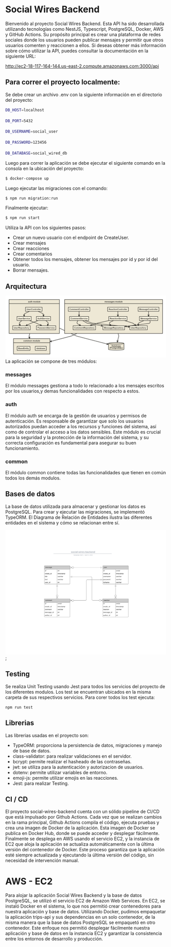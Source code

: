 
# Social Wires Backend
 Bienvenido al proyecto Social Wires Backend. Esta API ha sido desarrollada utilizando tecnologías como NestJS, Typescript, PostgreSQL, Docker, AWS y GitHub Actions. Su propósito principal es crear una plataforma de redes sociales donde los usuarios pueden publicar mensajes y permitir que otros usuarios comenten y reaccionen a ellos. Si deseas obtener más información sobre cómo utilizar la API, puedes consultar la documentación en la siguiente URL:

http://ec2-18-117-164-144.us-east-2.compute.amazonaws.com:3000/api

## Para correr el proyecto localmente:

Se debe crear un archivo .env con la siguiente información en el directorio del proyecto:
```bash
DB_HOST=localhost

DB_PORT=5432

DB_USERNAME=social_user

DB_PASSWORD=123456

DB_DATABASE=social_wired_db
```

Luego para correr la aplicación se debe ejecutar el siguiente comando en la consola en la ubicación del proyecto:

```bash
$ docker-compose up
```

Luego ejecutar las migraciones con el comando:

```bash
$ npm run migration:run
```

Finalmente ejecutar:

```bash
$ npm run start
```

Utiliza la API con los siguientes pasos:

- Crear un nuevo usuario con el endpoint de CreateUser.
- Crear mensajes
- Crear reacciones
- Crear comentarios
- Obtener todos los mensajes, obtener los mensajes por id y por id del usuario.
- Borrar mensajes.


## Arquitectura
![social-wires-architecture](./docs/social-wires-architecture.png)
La aplicación se compone de tres módulos:

### messages
El módulo messages gestiona a todo lo relacionado a los mensajes escritos por los usuarios,y demas funcionalidades con respecto a estos.

### auth
El módulo auth se encarga de la gestión de usuarios y permisos de autenticación. Es responsable de garantizar que solo los usuarios autorizados puedan acceder a los recursos y funciones del sistema, así como de controlar el acceso a los datos sensibles. Este módulo es crucial para la seguridad y la protección de la información del sistema, y su correcta configuración es fundamental para asegurar su buen funcionamiento.

### common
El módulo common contiene todas las funcionalidades que tienen en común todos los demás modulos.

## Bases de datos
La base de datos utilizada para almacenar y gestionar los datos es PostgreSQL. Para crear y ejecutar las migraciones, se implementó TypeORM. El Diagrama de Relación de Entidades ilustra las diferentes entidades en el sistema y cómo se relacionan entre sí.

![modeloEntidadRelacion](./docs/diagrama-entidad-relacion.png);

## Testing

Se realiza Unit Testing usando Jest para todos los servicios del proyecto de los diferentes modulos. Los test se encuentran ubicados en la misma carpeta de sus respectivos servicios. Para corer todos los test ejecuta:

```
npm run test
```

## Librerias
Las librerias usadas en el proyecto son:
- TypeORM: proporciona la persistencia de datos, migraciones y manejo de base de datos.
- class-validator: para realizar validaciones en el servidor.
- bcrypt: permite realizar el hasheado de las contraseñas.
- jwt: se utiliza para la autenticación y autorizacion de usuarios.
- dotenv: permite utilizar variables de entorno.
- emoji-js: permite utilizar emojis en las reacciones.
- Jest: para realizar Testing.

## CI / CD

El proyecto social-wires-backend cuenta con un sólido pipeline de CI/CD que está impulsado por Github Actions. Cada vez que se realizan cambios en la rama principal, Github Actions compila el código, ejecuta pruebas y crea una imagen de Docker de la aplicación. Esta imagen de Docker se publica en Docker Hub, donde se puede acceder y desplegar fácilmente. Finalmente se desplega en AWS usando el servicio EC2, y la instancia de EC2 que aloja la aplicación se actualiza automáticamente con la última versión del contenedor de Docker. Este proceso garantiza que la aplicación esté siempre actualizada y ejecutando la última versión del código, sin necesidad de intervención manual.

# AWS - EC2

Para alojar la aplicación Social Wires Backend y la base de datos PostgreSQL, se utilizó el servicio EC2 de Amazon Web Services. En EC2, se instaló Docker en el sistema, lo que nos permitió crear contenedores para nuestra aplicación y base de datos. Utilizando Docker, pudimos empaquetar la aplicación trips-api y sus dependencias en un solo contenedor, de la misma manera que la base de datos PostgreSQL se empaquetó en otro contenedor. Este enfoque nos permitió desplegar fácilmente nuestra aplicación y base de datos en la instancia EC2 y garantizar la consistencia entre los entornos de desarrollo y producción.








